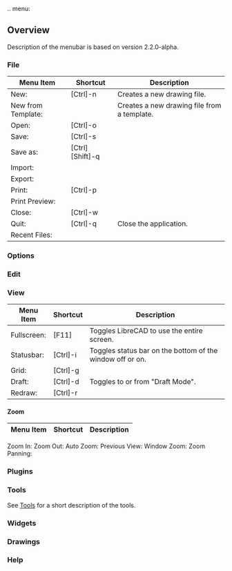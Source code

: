 .. menu:


## Overview ##
Description of the menubar is based on version 2.2.0-alpha.

### File ###

|Menu Item |Shortcut |Description |
|---- |---- |----|
|New: | [Ctrl]-n |Creates a new drawing file. |
|New from Template: |                 |Creates a new drawing file from a template. |
|Open: | [Ctrl]-o | |
|Save: | [Ctrl]-s | |
|Save as: | [Ctrl][Shift]-q | |
|Import: | | |
|Export: | | |
|Print: | [Ctrl]-p | |
|Print Preview: | | |
|Close: | [Ctrl]-w | |
|Quit: | [Ctrl]-q |Close the application. |
|Recent Files: | | |

### Options ###

### Edit ###

### View ###

|Menu Item |Shortcut |Description |
|---- |---- |----|
|Fullscreen: | [F11] | Toggles LibreCAD to use the entire screen. |
|Statusbar: | [Ctrl]-i | Toggles status bar on the bottom of the window off or on.|
|Grid: | [Ctrl]-g ||
|Draft: | [Ctrl]-d |Toggles to or from "Draft Mode".|
|Redraw: | [Ctrl]-r ||

#### Zoom ####

|Menu Item |Shortcut |Description |
|---- |---- |----|
Zoom In: 
Zoom Out: 
Auto Zoom: 
Previous View: 
Window Zoom:
Zoom Panning: 

### Plugins ###

### Tools ###
See [Tools](./Tools.md) for a short description of the tools.

### Widgets ###

### Drawings ###

### Help ###
